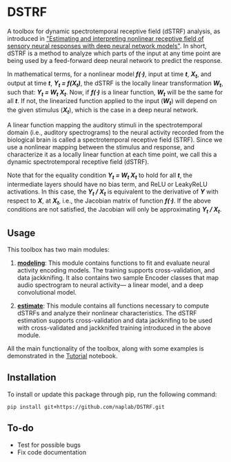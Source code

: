 # DSTRF

A toolbox for dynamic spectrotemporal receptive field (dSTRF) analysis, as introduced in <a href="https://elifesciences.org/articles/53445">"Estimating and interpreting nonlinear receptive field of sensory neural responses with deep neural network models"</a>. In short, dSTRF is a method to analyze which parts of the input at any time point are being used by a feed-forward deep neural network to predict the response.

In mathematical terms, for a nonlinear model ***f(⋅)***, input at time ***t***, ***X<sub>t</sub>***, and output at time ***t***, ***Y<sub>t</sub> = f(X<sub>t</sub>)***, the dSTRF is the locally linear transformation ***W<sub>t</sub>***, such that: ***Y<sub>t</sub> = W<sub>t</sub> X<sub>t</sub>***. Now, if ***f(⋅)*** is a linear function, ***W<sub>t</sub>*** will be the same for all ***t***. If not, the linearized function applied to the input (***W<sub>t</sub>***) will depend on the given stimulus (***X<sub>t</sub>***), which is the case in a deep neural network.

A linear function mapping the auditory stimuli in the spectrotemporal domain (i.e., auditory spectrograms) to the neural activity recorded from the biological brain is called a spectrotemporal receptive field (STRF). Since we use a nonlinear mapping between the stimulus and response, and characterize it as a locally linear function at each time point, we call this a dynamic spectrotemporal receptive field (dSTRF).

Note that for the equality condition ***Y<sub>t</sub> = W<sub>t</sub> X<sub>t</sub>*** to hold for all ***t***, the intermediate layers should have no bias term, and ReLU or LeakyReLU activations. In this case, the ***Y<sub>t</sub> / X<sub>t</sub>*** is equivalent to the derivative of ***Y*** with respect to ***X***, at ***X<sub>t</sub>***, i.e., the Jacobian matrix of function ***f(⋅)***. If the above conditions are not satisfied, the Jacobian will only be approximating ***Y<sub>t</sub> / X<sub>t</sub>***.

## Usage

This toolbox has two main modules:

1. <a href="https://github.com/naplab/DSTRF/blob/master/dynamic_strf/modeling.py">**modeling**</a>: This module contains functions to fit and evaluate neural activity encoding models. The training supports cross-validation, and data jackknifing. It also contains two sample Encoder classes that map audio spectrogram to neural activity&mdash; a linear model, and a deep convolutional model.

2. <a href="https://github.com/naplab/DSTRF/blob/master/dynamic_strf/estimate.py">**estimate**</a>: This module contains all functions necessary to compute dSTRFs and analyze their nonlinear characteristics. The dSTRF estimation supports cross-validation and data jackknifing to be used with cross-validated and jackknifed training introduced in the above module.

All the main functionality of the toolbox, along with some examples is demonstrated in the <a href="https://nbviewer.org/github/naplab/DSTRF/blob/master/Examples/Tutorial.ipynb">Tutorial</a> notebook.

## Installation

To install or update this package through pip, run the following command:

`pip install git+https://github.com/naplab/DSTRF.git`

## To-do

- Test for possible bugs
- Fix code documentation
